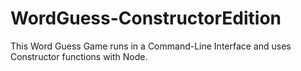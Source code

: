 # WordGuess-ConstructorEdition
This Word Guess Game runs in a Command-Line Interface and uses Constructor functions with Node. 
